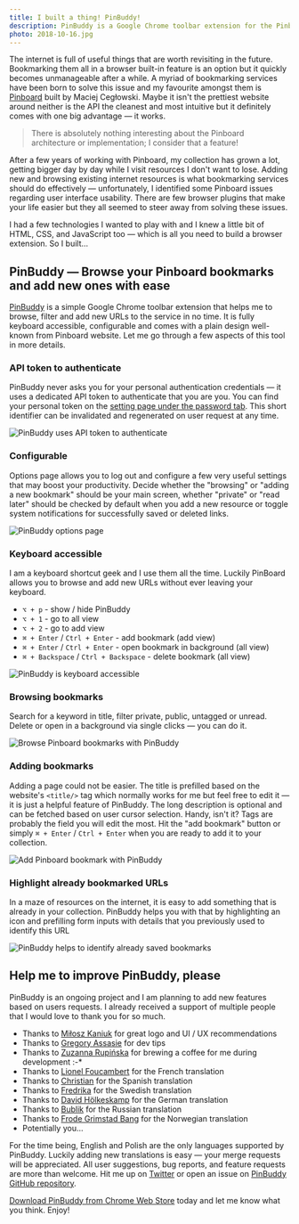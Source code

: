 ```yaml
---
title: I built a thing! PinBuddy!
description: PinBuddy is a Google Chrome toolbar extension for the Pinboard bookmarking service that lets you browse and add new bookmarks with ease. It is fully keyboard accessible and highlights previously bookmarked websites. It uses API tokens for server communications and never asks for your authentication credentials hence secure.
photo: 2018-10-16.jpg
---
```


The internet is full of useful things that are worth revisiting in the future. Bookmarking them all in a browser built-in feature is an option but it quickly becomes unmanageable after a while. A myriad of bookmarking services have been born to solve this issue and my favourite amongst them is [Pinboard](http://pinboard.in) built by Maciej Cegłowski. Maybe it isn't the prettiest website around neither is the API the cleanest and most intuitive but it definitely comes with one big advantage — it works.

> There is absolutely nothing interesting about the Pinboard architecture or implementation; I consider that a feature!

After a few years of working with Pinboard, my collection has grown a lot, getting bigger day by day while I visit resources I don't want to lose. Adding new and browsing existing internet resources is what bookmarking services should do effectively — unfortunately, I identified some Pinboard issues regarding user interface usability. There are few browser plugins that make your life easier but they all seemed to steer away from solving these issues.

I had a few technologies I wanted to play with and I knew a little bit of HTML, CSS, and JavaScript too — which is all you need to build a browser extension. So I built…

## PinBuddy — Browse your Pinboard bookmarks and add new ones with ease

[PinBuddy](https://chrome.google.com/webstore/detail/pinbuddy/ppokjacfheflhaojmndcblibahmopkfl) is a simple Google Chrome toolbar extension that helps me to browse, filter and add new URLs to the service in no time. It is fully keyboard accessible, configurable and comes with a plain design well-known from Pinboard website. Let me go through a few aspects of this tool in more details.

### API token to authenticate

PinBuddy never asks you for your personal authentication credentials — it uses a dedicated API token to authenticate that you are you. You can find your personal token on the [setting page under the password tab](https://pinboard.in/settings/password). This short identifier can be invalidated and regenerated on user request at any time.

![PinBuddy uses API token to authenticate](/photos/2018-10-16-1.jpg)

### Configurable

Options page allows you to log out and configure a few very useful settings that may boost your productivity. Decide whether the "browsing" or "adding a new bookmark" should be your main screen, whether "private" or "read later" should be checked by default when you add a new resource or toggle system notifications for successfully saved or deleted links.

![PinBuddy options page](/photos/2018-10-16-2.jpg)

### Keyboard accessible

I am a keyboard shortcut geek and I use them all the time. Luckily PinBoard allows you to browse and add new URLs without ever leaving your keyboard.

- `⌥ + p` - show / hide PinBuddy
- `⌥ + 1` - go to all view
- `⌥ + 2` - go to add view
- `⌘ + Enter` / `Ctrl + Enter` - add bookmark (add view)
- `⌘ + Enter` / `Ctrl + Enter` - open bookmark in background (all view)
- `⌘ + Backspace` / `Ctrl + Backspace` - delete bookmark (all view)


![PinBuddy is keyboard accessible](/photos/2018-10-16-3.gif)

### Browsing bookmarks

Search for a keyword in title, filter private, public, untagged or unread. Delete or open in a background via single clicks — you can do it.

![Browse Pinboard bookmarks with PinBuddy](/photos/2018-10-16-4.jpg)

### Adding bookmarks

Adding a page could not be easier. The title is prefilled based on the website's `<title/>` tag which normally works for me but feel free to edit it — it is just a helpful feature of PinBuddy. The long description is optional and can be fetched based on user cursor selection. Handy, isn't it? Tags are probably the field you will edit the most.  Hit the "add bookmark" button or simply `⌘ + Enter` / `Ctrl + Enter`  when you are ready to add it to your collection.

![Add Pinboard bookmark with PinBuddy](/photos/2018-10-16-5.jpg)

### Highlight already bookmarked URLs

In a maze of resources on the internet, it is easy to add something that is already in your collection. PinBuddy helps you with that by highlighting an icon and prefilling form inputs with details that you previously used to identify this URL

![PinBuddy helps to identify already saved bookmarks](/photos/2018-10-16-6.jpg)

## Help me to improve PinBuddy, please

PinBuddy is an ongoing project and I am planning to add new features based on users requests. I already received a support of multiple people that I would love to thank you for so much.

- Thanks to [Miłosz Kaniuk](https://www.behance.net/miloszkanibf79) for great logo and UI / UX recommendations
- Thanks to [Gregory Assasie](https://twitter.com/gregory_jarvez) for dev tips
- Thanks to [Zuzanna Rupińska](https://www.instagram.com/zuzanna.rupinska/) for brewing a coffee for me during development  :-*
- Thanks to [Lionel Foucambert](https://github.com/LionelFW) for the French translation
- Thanks to [Christian](https://github.com/chmartinez) for the Spanish translation
- Thanks to [Fredrika](https://github.com/femtioelva) for the Swedish translation
- Thanks to [David Hölkeskamp](https://github.com/dhkamp) for the German translation
- Thanks to [Bublik](https://github.com/Bigbublik) for the Russian translation
- Thanks to [Frode Grimstad Bang](https://www.frodebang.com/) for the Norwegian translation
- Potentially you…

For the time being, English and Polish are the only languages supported by PinBuddy. Luckily adding new translations is easy — your merge requests will be appreciated. All user suggestions, bug reports, and feature requests are more than welcome. Hit me up on [Twitter](https://twitter.com/pawelgrzybek) or open an issue on [PinBuddy GitHub repository](https://github.com/pawelgrzybek/PinBuddy).

[Download PinBuddy from Chrome Web Store](https://chrome.google.com/webstore/detail/pinbuddy/ppokjacfheflhaojmndcblibahmopkfl) today and let me know what you think. Enjoy!
